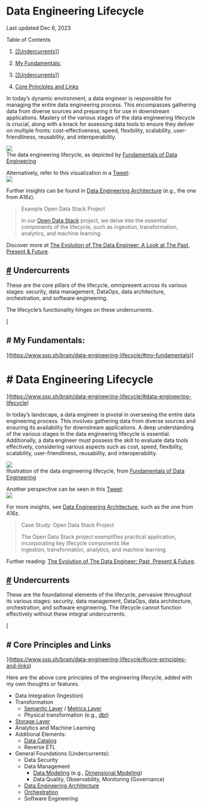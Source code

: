 
# Data Engineering Lifecycle

Last updated Dec 6, 2023

Table of Contents

1. [[[Undercurrents]]](https://www.ssp.sh/brain/data-engineering-lifecycle/#undercurrents)
2. [My Fundamentals:](https://www.ssp.sh/brain/data-engineering-lifecycle/#my-fundamentals)

1. [[[Undercurrents]]](https://www.ssp.sh/brain/data-engineering-lifecycle/#undercurrents-1)
2. [Core Principles and Links](https://www.ssp.sh/brain/data-engineering-lifecycle/#core-principles-and-links)

In today’s dynamic environment, a data engineer is responsible for managing the entire data engineering process. This encompasses gathering data from diverse sources and preparing it for use in downstream applications. Mastery of the various stages of the data engineering lifecycle is crucial, along with a knack for assessing data tools to ensure they deliver on multiple fronts: cost-effectiveness, speed, flexibility, scalability, user-friendliness, reusability, and interoperability.

![](https://www.ssp.sh/brain/data-engineering-lifecycle.png)  
The data engineering lifecycle, as depicted by [Fundamentals of Data Engineering](https://www.oreilly.com/library/view/fundamentals-of-data/9781098108298/)

Alternatively, refer to this visualization in a [Tweet](https://twitter.com/mattarderne/status/1604528546784870402/photo/1):  
![](https://www.ssp.sh/brain/data-engineering-data-flow-problems.png)

Further insights can be found in [Data Engineering Architecture](https://www.ssp.sh/brain/data-engineering-architecture) (e.g., the one from A16z).

> Example Open Data Stack Project
> 
> In our [Open Data Stack](https://www.ssp.sh/brain/open-data-stack) project, we delve into the essential components of the lifecycle, such as ingestion, transformation, analytics, and machine learning.

Discover more at [The Evolution of The Data Engineer: A Look at The Past, Present & Future](https://airbyte.com/blog/data-engineering-past-present-and-future).

[](https://www.ssp.sh/brain/data-engineering-lifecycle/#undercurrents)

## [#](https://www.ssp.sh/brain/data-engineering-lifecycle/#undercurrents) Undercurrents

These are the core pillars of the lifecycle, omnipresent across its various stages: security, data management, DataOps, data architecture, orchestration, and software engineering.

The lifecycle’s functionality hinges on these undercurrents.

[

## # My Fundamentals:

](https://www.ssp.sh/brain/data-engineering-lifecycle/#my-fundamentals)[

# # Data Engineering Lifecycle

](https://www.ssp.sh/brain/data-engineering-lifecycle/#data-engineering-lifecycle)

In today’s landscape, a data engineer is pivotal in overseeing the entire data engineering process. This involves gathering data from diverse sources and ensuring its availability for downstream applications. A deep understanding of the various stages in the data engineering lifecycle is essential. Additionally, a data engineer must possess the skill to evaluate data tools effectively, considering various aspects such as cost, speed, flexibility, scalability, user-friendliness, reusability, and interoperability.

![](https://www.ssp.sh/brain/data-engineering-lifecycle.png)  
Illustration of the data engineering lifecycle, from [Fundamentals of Data Engineering](https://www.oreilly.com/library/view/fundamentals-of-data/9781098108298/)

Another perspective can be seen in this [Tweet](https://twitter.com/mattarderne/status/1604528546784870402/photo/1):  
![](https://www.ssp.sh/brain/data-engineering-data-flow-problems.png)

For more insights, see [Data Engineering Architecture](https://www.ssp.sh/brain/data-engineering-architecture), such as the one from A16z.

> Case Study: Open Data Stack Project
> 
> The Open Data Stack project exemplifies practical application, incorporating key lifecycle components like ingestion, transformation, analytics, and machine learning.

Further reading: [The Evolution of The Data Engineer: Past, Present & Future](https://airbyte.com/blog/data-engineering-past-present-and-future).

[](https://www.ssp.sh/brain/data-engineering-lifecycle/#undercurrents-1)

## [#](https://www.ssp.sh/brain/data-engineering-lifecycle/#undercurrents-1) Undercurrents

These are the foundational elements of the lifecycle, pervasive throughout its various stages: security, data management, DataOps, data architecture, orchestration, and software engineering. The lifecycle cannot function effectively without these integral undercurrents.

[

## # Core Principles and Links

](https://www.ssp.sh/brain/data-engineering-lifecycle/#core-principles-and-links)

Here are the above core principles of the engineering lifecycle, added with my own thoughts or features.

- Data Integration (Ingestion)
- Transformation
    - [Semantic Layer](https://www.ssp.sh/brain/semantic-layer) / [Metrics Layer](https://www.ssp.sh/brain/metrics-layer)
    - Physical transformation (e.g., [dbt](https://www.ssp.sh/brain/dbt))
- [Storage Layer](https://www.ssp.sh/brain/storage-layer)
- Analytics and Machine Learning
- Additional Elements:
    - [Data Catalog](https://www.ssp.sh/brain/data-catalog)
    - Reverse ETL
- General Foundations (Undercurrents):
    - Data Security
    - Data Management
        - [Data Modeling](https://www.ssp.sh/brain/data-modeling) (e.g., [Dimensional Modeling](https://www.ssp.sh/brain/dimensional-modeling))
        - Data Quality, Observability, Monitoring (Governance)
    - [Data Engineering Architecture](https://www.ssp.sh/brain/data-engineering-architecture)
    - [Orchestration](https://www.ssp.sh/brain/data-orchestrators)
    - Software Engineering